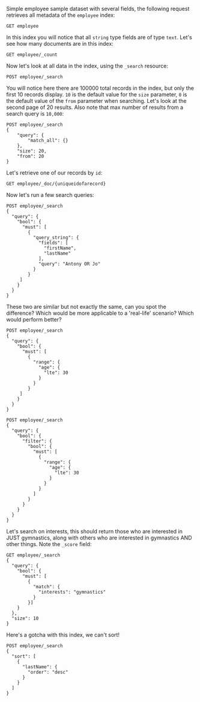 Simple employee sample dataset with several fields, the following request retrieves all metadata of the `employee` index:

```
GET employee
```

In this index you will notice that all `string` type fields are of type `text`.  Let's see how many documents are in this index:

```
GET employee/_count
```

Now let's look at all data in the index, using the `_search` resource:

```
POST employee/_search
```

You will notice here there are 100000 total records in the index, but only the first 10 records display. `10` is the default value for the `size` parameter, `0` is the default value of the `from` parameter when searching.  Let's look at the second page of 20 results.  Also note that max number of results from a search query is `10,000`:

```
POST employee/_search
{
    "query": {
        "match_all": {}
    },
    "size": 20,
    "from": 20
}
```

Let's retrieve one of our records by `id`:

```
GET employee/_doc/{uniqueidofarecord}
```

Now let's run a few search queries:

```
POST employee/_search
{
  "query": {
    "bool": {
      "must": [
        {
          "query_string": {
            "fields": [
              "firstName",
              "lastName"
            ],
            "query": "Antony OR Jo"
          }
        }
     ]
    }
  }
}
```

These two are similar but not exactly the same, can you spot the difference? Which would be more applicable to a 'real-life' scenario? Which would perform better?

```
POST employee/_search
{
  "query": {
    "bool": {
      "must": [
        {
          "range": {
            "age": {
              "lte": 30
            }
          }
        }
     ]
    }
  }
}

POST employee/_search
{
  "query": {
    "bool": {
      "filter": {
        "bool": {
          "must": [
            {
              "range": {
                "age": {
                  "lte": 30
                }
              }
            }
          ]
        }
      }
    }
  }
}
```

Let's search on interests, this should return those who are interested in JUST gymnastics, along with others who are interested in gymnastics AND other things.  Note the `_score` field:

```
GET employee/_search
{
  "query": {
    "bool": {
      "must": [
        {
          "match": {
            "interests": "gymnastics"
          }
        }]
    }
  },
  "size": 10
}
```

Here's a gotcha with this index, we can't sort!

```
POST employee/_search 
{
  "sort": [
    {
      "lastName": {
        "order": "desc"
      }
    }
  ]
}
```